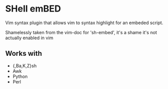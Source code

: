 SHell emBED
===========

Vim syntax plugin that allows vim to syntax highlight for an embeded script.

Shamelessly taken from the vim-doc for 'sh-embed', it's a shame it's not
actually enabled in vim


Works with
----------
- {,Ba,K,Z}sh
- Awk
- Python
- Perl
